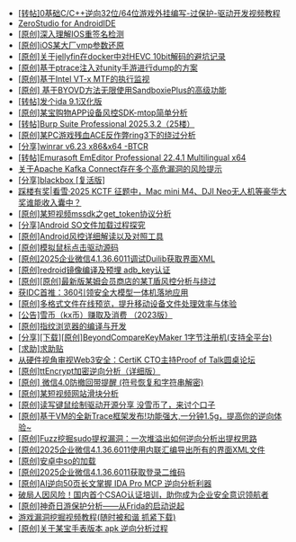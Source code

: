 + [[转帖]0基础C/C++逆向32位/64位游戏外挂编写-过保护-驱动开发视频教程](https://bbs.kanxue.com/thread-286955.htm)
+ [ZeroStudio for AndroidIDE](https://bbs.kanxue.com/thread-287187.htm)
+ [[原创]深入理解IOS重签名检测](https://bbs.kanxue.com/thread-287185.htm)
+ [[原创]iOS某大厂vmp参数还原](https://bbs.kanxue.com/thread-287163.htm)
+ [[原创]关于jellyfin在docker中对HEVC 10bit解码的避坑记录](https://bbs.kanxue.com/thread-287112.htm)
+ [[原创]基于ptrace注入对unity手游进行dump的方案](https://bbs.kanxue.com/thread-286222.htm)
+ [[原创]基于Intel VT-x MTF的执行监视](https://bbs.kanxue.com/thread-287146.htm)
+ [[原创] 基于BYOVD方法无限使用SandboxiePlus的高级功能](https://bbs.kanxue.com/thread-287189.htm)
+ [[转帖]发个ida 9.1汉化版](https://bbs.kanxue.com/thread-286390.htm)
+ [[原创]某宝购物APP设备风控SDK-mtop简单分析](https://bbs.kanxue.com/thread-284241.htm)
+ [[转帖]Burp Suite Professional 2025.3.2（25楼）](https://bbs.kanxue.com/thread-280744.htm)
+ [[原创]某PC游戏残血ACE反作弊ring3下的绕过分析](https://bbs.kanxue.com/thread-284667.htm)
+ [[分享]winrar v6.23  x86&x64 -BTCR](https://bbs.kanxue.com/thread-278310.htm)
+ [[转帖]Emurasoft EmEditor Professional 22.4.1 Multilingual x64](https://bbs.kanxue.com/thread-277358.htm)
+ [关于Apache Kafka Connect存在多个高危漏洞的风险提示](https://bbs.kanxue.com/thread-287199.htm)
+ [[分享]blackbox [复活版]](https://bbs.kanxue.com/thread-286308.htm)
+ [踩楼有奖|看雪·2025 KCTF 征题中，Mac mini M4、DJI Neo无人机等豪华大奖谁能收入囊中？](https://bbs.kanxue.com/thread-286311.htm)
+ [[原创]某短视频mssdk之get_token协议分析](https://bbs.kanxue.com/thread-287008.htm)
+ [[分享]Android  SO文件加载过程探究](https://bbs.kanxue.com/thread-285788.htm)
+ [[原创]Android风控详细解读以及对照工具](https://bbs.kanxue.com/thread-286120.htm)
+ [[原创]模拟鼠标点击驱动源码](https://bbs.kanxue.com/thread-286960.htm)
+ [[原创]2025企业微信4.1.36.6011调试Duilib获取界面XML](https://bbs.kanxue.com/thread-286450.htm)
+ [[原创]redroid镜像编译及预埋 adb_key认证](https://bbs.kanxue.com/thread-287127.htm)
+ [[原创][原创]最新版某姆会员商店的某T盾风控分析与绕过](https://bbs.kanxue.com/thread-286243.htm)
+ [获IDC首推：360引领安全大模型一体机落地应用](https://bbs.kanxue.com/thread-287202.htm)
+ [[原创]多格式文件在线预览，提升移动设备文件处理效率与体验](https://bbs.kanxue.com/thread-287201.htm)
+ [[公告]雪币（kx币）赚取及消费 （2023版）](https://bbs.kanxue.com/thread-247709.htm)
+ [[原创]指纹浏览器的编译与开发](https://bbs.kanxue.com/thread-287151.htm)
+ [[分享][下载][原创]BeyondCompareKeyMaker 1字节注册机(支持全平台)](https://bbs.kanxue.com/thread-282488.htm)
+ [[求助]求助贴](https://bbs.kanxue.com/thread-287203.htm)
+ [从硬件视角审视Web3安全：CertiK CTO主持Proof of Talk圆桌论坛](https://bbs.kanxue.com/thread-287204.htm)
+ [[原创]ttEncrypt加密逆向分析（详细版）](https://bbs.kanxue.com/thread-286273.htm)
+ [[原创] 微信4.0防撤回带提醒 (符号恢复和字符串解密)](https://bbs.kanxue.com/thread-286611.htm)
+ [[原创]某短视频网站滑块分析](https://bbs.kanxue.com/thread-287015.htm)
+ [[原创]读写键鼠绘制驱动开源分享 没雪币了，来讨个口子](https://bbs.kanxue.com/thread-286756.htm)
+ [[原创]基于VM的全新Trace框架发布!功能强大,一分钟1.5g，提高你的逆向体验~](https://bbs.kanxue.com/thread-285471.htm)
+ [[原创]Fuzz挖掘sudo提权漏洞：一次堆溢出如何逆向分析出提权思路](https://bbs.kanxue.com/thread-286757.htm)
+ [[原创]2025企业微信4.1.36.6011使用内联汇编导出所有的界面XML文件](https://bbs.kanxue.com/thread-286562.htm)
+ [[原创]安卓中so的加载](https://bbs.kanxue.com/thread-286004.htm)
+ [[原创]2025企业微信4.1.36.6011获取登录二维码](https://bbs.kanxue.com/thread-286468.htm)
+ [[原创]AI逆向50页长文掌握 IDA Pro MCP 逆向分析利器](https://bbs.kanxue.com/thread-286813.htm)
+ [破局人因风险！国内首个CSAO认证培训，助你成为企业安全意识领航者](https://bbs.kanxue.com/thread-287206.htm)
+ [[原创]神奇日游保护分析——从Frida的启动说起](https://bbs.kanxue.com/thread-287182.htm)
+ [游戏漏洞挖掘视频教程(随时被和谐 抓紧下载)](https://bbs.kanxue.com/thread-287142.htm)
+ [[原创]关于某宝手表版本 apk 逆向分析过程](https://bbs.kanxue.com/thread-287025.htm)
